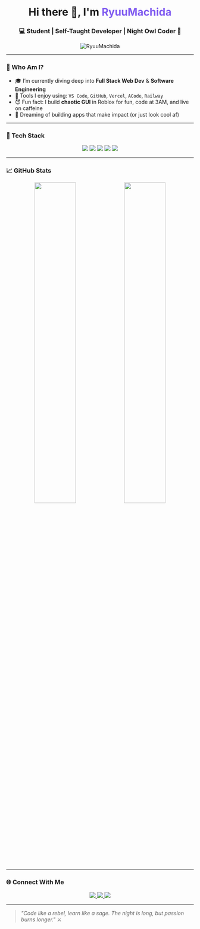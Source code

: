 <h1 align="center">Hi there 👋, I'm <span style="color:#7f5af0">RyuuMachida</span></h1>
<h3 align="center">💻 Student | Self-Taught Developer | Night Owl Coder 🦉</h3>

<p align="center">
  <img src="https://komarev.com/ghpvc/?username=RyuuMachida&label=Profile%20views&color=7f5af0&style=flat" alt="RyuuMachida" />
</p>

---

### 🧠 Who Am I?

- 🎓 I’m currently diving deep into **Full Stack Web Dev** & **Software Engineering**
- 💼 Tools I enjoy using:
  `VS Code`, `GitHub`, `Vercel`, `ACode`, `Railway`
- 😈 Fun fact: I build **chaotic GUI** in Roblox for fun, code at 3AM, and live on caffeine
- 🌌 Dreaming of building apps that make impact (or just look cool af)

---

### 🚀 Tech Stack

<p align="center">
  <img src="https://img.shields.io/badge/HTML-E34F26?style=for-the-badge&logo=html5&logoColor=white"/>
  <img src="https://img.shields.io/badge/CSS-1572B6?style=for-the-badge&logo=css3&logoColor=white"/>
  <img src="https://img.shields.io/badge/JavaScript-F7DF1E?style=for-the-badge&logo=javascript&logoColor=black"/>
  <img src="https://img.shields.io/badge/Node.js-339933?style=for-the-badge&logo=node.js&logoColor=white"/>
  <img src="https://img.shields.io/badge/Pascal-512BD4?style=for-the-badge&logo=delphi&logoColor=white"/>
</p>

---

### 📈 GitHub Stats

<p align="center">
  <img src="https://github-readme-stats.vercel.app/api?username=RyuuMachida&show_icons=true&theme=radical&border_radius=10&hide_title=true" width="47%" />
  <img src="https://github-readme-stats.vercel.app/api/top-langs/?username=RyuuMachida&layout=compact&theme=radical&border_radius=10" width="47%" />
</p>

---

### 🌐 Connect With Me

<p align="center">
  <a href="https://instagram.com/rilss_ear1" target="_blank">
    <img src="https://img.shields.io/badge/@rilss_ear1-E4405F?style=for-the-badge&logo=instagram&logoColor=white"/>
  </a>
  <a href="https://tiktok.com/@rilss_ear1" target="_blank">
    <img src="https://img.shields.io/badge/@rilss_ear1-000000?style=for-the-badge&logo=tiktok&logoColor=white"/>
  </a>
  <a href="mailto:arielenvan@gmail.com">
    <img src="https://img.shields.io/badge/Gmail-D14836?style=for-the-badge&logo=gmail&logoColor=white"/>
  </a>
</p>

---

> _"Code like a rebel, learn like a sage. The night is long, but passion burns longer."_ ⚔️

